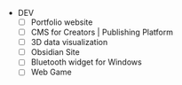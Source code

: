 - DEV
	- [ ] Portfolio website
	- [ ] CMS for Creators | Publishing Platform
	- [ ] 3D data visualization
	- [ ] Obsidian Site
	- [ ] Bluetooth widget for Windows
	- [ ] Web Game